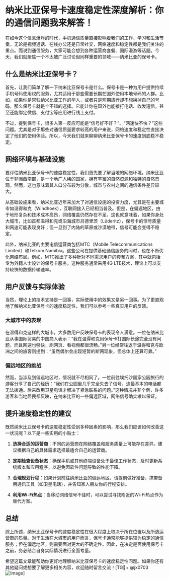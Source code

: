 # 纳米比亚保号卡速度稳定性深度解析：你的通信问题我来解答！

在如今这个信息爆炸的时代，手机通信质量直接影响着我们的工作、学习和生活节奏。无论是视频通话、在线办公还是日常社交，网络速度和稳定性都是我们关注的重点。而说到通信服务，大家可能会想到各种运营商套餐、国际漫游等话题。今天，我们就聚焦一个不太被广泛讨论但同样重要的领域——纳米比亚的保号卡。

## 什么是纳米比亚保号卡？

首先，让我们简单了解一下纳米比亚保号卡是什么。保号卡是一种为用户提供持续手机号码使用权的服务，尤其适用于那些需要长期在国外使用本地号码的人群。比如，如果你是常驻纳米比亚工作的华人，或者只是短期旅行却不想换掉自己的号码，那么保号卡就是个不错的选择。它能让你在国外也能接打电话、收发短信，甚至还能绑定微信、支付宝等应用进行线上支付。

不过，提到保号卡，很多人第一反应可能是“信号好不好？”、“网速快不快？”这些问题。尤其是对于那些对通信质量要求较高的用户来说，网络速度和稳定性直接决定了他们的使用体验。所以，今天我们就来聊聊纳米比亚保号卡的速度到底稳不稳定。

## 网络环境与基础设施

要评估纳米比亚保号卡的速度稳定性，我们首先要了解当地的网络环境。纳米比亚位于非洲西南部，是一个地广人稀的国家，拥有丰富的自然资源和独特的自然景观。然而，这也意味着其人口分布较为分散，城市与农村之间的通信条件差异较大。

从基础设施来看，纳米比亚近年来加大了对通信设施的投资力度，尤其是在主要城市如温得和克（Windhoek），互联网接入已经相当普及。但是，在偏远地区，由于地形复杂和技术成本高昂，网络覆盖仍然存在不足。这也就意味着，如果你身处大城市，比如首都温得和克或沿海城市吕德里茨（Lüderitz），保号卡的信号质量和网速可能表现良好；但一旦到了内陆的草原或沙漠地带，信号可能会变得不稳定。

此外，纳米比亚的主要电信运营商包括MTC（Mobile Telecommunications Limited）和Telkom Namibia。这些公司在提供基础通信服务的同时，也在不断优化网络布局。例如，MTC推出了多种针对不同需求用户的套餐方案，其中就包括专为外籍人士设计的保号卡服务。这种服务通常采用4G LTE技术，理论上可以支持较快的数据传输速率。

## 用户反馈与实际体验

当然，理论上的技术支持是一回事，实际使用中的效果又是另一回事。为了更直观地了解纳米比亚保号卡的速度稳定性，我们可以参考一些真实用户的反馈。

### 大城市中的表现

在温得和克这样的大城市，大多数用户反映保号卡的表现令人满意。一位在纳米比亚从事国际贸易的中国商人表示：“我在温得和克用保号卡打国际长途完全没有问题，而且网速也够快，刷网页、看视频都很流畅。”另一位经常往返于温得和克与欧洲之间的旅客则提到：“虽然偶尔会出现短暂的断网现象，但总体上还算可靠。”

### 偏远地区的挑战

然而，当涉及到偏远地区时，情况就不尽相同了。一位前往埃托沙国家公园旅行的游客分享了自己的经历：“我们在公园里几乎完全失去了信号，连最基本的电话都无法拨通。后来改用卫星电话才解决了紧急联系的问题。”这种情况并非个例，许多游客和当地居民都反映，在纳米比亚的一些偏远区域，网络信号确实难以保证。

## 提升速度稳定性的建议

既然纳米比亚保号卡的速度稳定性受到多种因素的影响，那么我们应该如何改善这一状况呢？以下是一些实用的小贴士：

1. **选择合适的运营商**：不同的运营商在网络覆盖和服务质量上可能存在差异。建议根据自己的具体需求选择最适合自己的运营商。
   
2. **定期检查设备状态**：确保手机或其他终端设备处于最佳工作状态，及时更新系统版本和应用程序，以避免因软件问题导致的性能下降。

3. **合理规划行程**：如果计划前往纳米比亚的偏远地区，请提前做好准备，携带备用通讯工具（如卫星电话），并告知家人朋友你的行程安排。

4. **利用Wi-Fi热点**：当移动网络信号不佳时，可以尝试寻找附近的Wi-Fi热点作为替代方案。

## 总结

综上所述，纳米比亚保号卡的速度稳定性在很大程度上取决于所在位置以及所选运营商的质量。对于生活在大城市的用户而言，保号卡通常能够提供较为稳定的通信服务；但在偏远地区，则需要面对更大的不确定性。因此，在决定是否使用保号卡之前，务必结合自身实际情况进行全面考量。

希望这篇文章能帮助你更好地理解纳米比亚保号卡的速度稳定性问题。如果你还有其他疑问或想要了解更多相关内容，欢迎随时留言交流！[TG💪+ @jx0703 ![Image](https://github.com/user-attachments/assets/dbca1d08-cadb-493c-b0ec-ad6f7a83f270)]